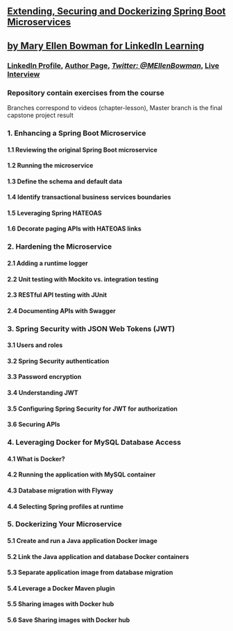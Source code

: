 ## [Extending, Securing and Dockerizing Spring Boot Microservices](http://linkedin-learning.pxf.io/3aGqA)
## [  by Mary Ellen Bowman for LinkedIn Learning](http://linkedin-learning.pxf.io/3aGqA)

### [LinkedIn Profile](https://www.linkedin.com/in/mebowman/), [Author Page](https://www.linkedin.com/learning/instructors/mary-ellen-bowman), [_Twitter: @MEllenBowman_](https://twitter.com/MEllenBowman), [Live Interview](http://bit.ly/MaryEllenBowman)


### Repository contain exercises from the course
Branches correspond to videos (chapter-lesson), Master branch is the final capstone project result

### 1. Enhancing a Spring Boot Microservice

#### 1.1 Reviewing the original Spring Boot microservice
#### 1.2 Running the microservice
#### 1.3 Define the schema and default data
#### 1.4 Identify transactional business services boundaries
#### 1.5 Leveraging Spring HATEOAS
#### 1.6 Decorate paging APIs with HATEOAS links

### 2. Hardening the Microservice
#### 2.1 Adding a runtime logger
#### 2.2 Unit testing with Mockito vs. integration testing
#### 2.3 RESTful API testing with JUnit
#### 2.4 Documenting APIs with Swagger

### 3. Spring Security with JSON Web Tokens (JWT)
#### 3.1 Users and roles
#### 3.2 Spring Security authentication
#### 3.3 Password encryption
#### 3.4 Understanding JWT
#### 3.5 Configuring Spring Security for JWT for authorization
#### 3.6 Securing APIs

### 4. Leveraging Docker for MySQL Database Access
#### 4.1 What is Docker?
#### 4.2 Running the application with MySQL container
#### 4.3 Database migration with Flyway
#### 4.4 Selecting Spring profiles at runtime

### 5. Dockerizing Your Microservice
#### 5.1 Create and run a Java application Docker image
#### 5.2 Link the Java application and database Docker containers
#### 5.3 Separate application image from database migration
#### 5.4 Leverage a Docker Maven plugin
#### 5.5 Sharing images with Docker hub
#### 5.6 Save Sharing images with Docker hub

